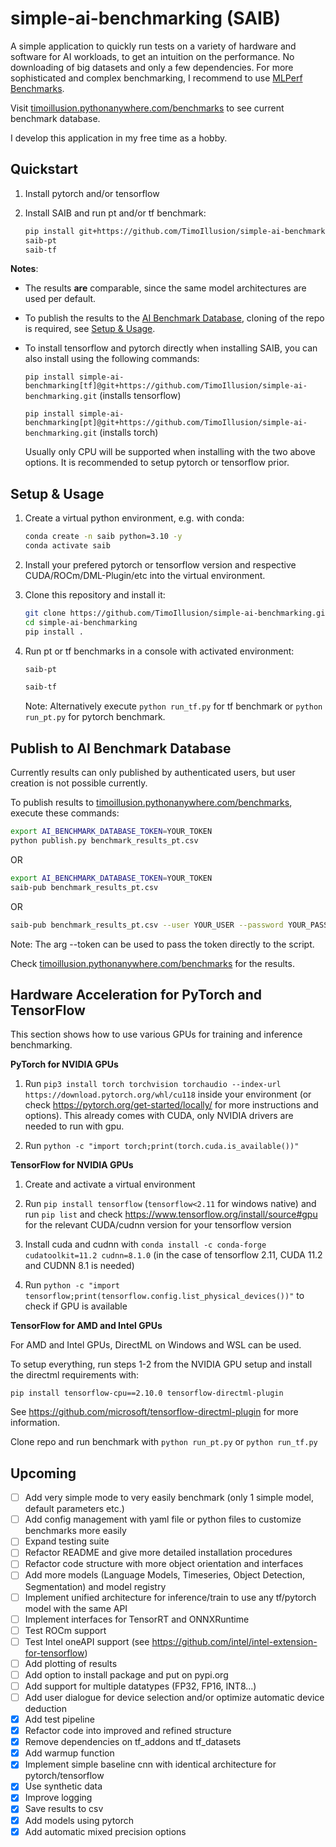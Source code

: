 # simple-ai-benchmarking (SAIB)

A simple application to quickly run tests on a variety of hardware and software for AI workloads, to get an intuition on the performance. No downloading of big datasets and only a few dependencies. For more sophisticated and complex benchmarking, I recommend to use [MLPerf Benchmarks](https://mlcommons.org/benchmarks/). 

Visit [timoillusion.pythonanywhere.com/benchmarks](https://timoillusion.pythonanywhere.com/benchmarks) to see current benchmark database.

I develop this application in my free time as a hobby.

## Quickstart

1. Install pytorch and/or tensorflow

2. Install SAIB and run pt and/or tf benchmark:

   ```bash
   pip install git+https://github.com/TimoIllusion/simple-ai-benchmarking.git
   saib-pt
   saib-tf
   ```  

**Notes**:
- The results **are** comparable, since the same model architectures are used per default.
- To publish the results to the [AI Benchmark Database](https://timoillusion.pythonanywhere.com/benchmarks), cloning of the repo is required, see [Setup & Usage](https://github.com/TimoIllusion/simple-ai-benchmarking/tree/main#setup--usage).
- To install tensorflow and pytorch directly when installing SAIB, you can also install using the following commands:
  
  `pip install simple-ai-benchmarking[tf]@git+https://github.com/TimoIllusion/simple-ai-benchmarking.git` (installs tensorflow)
   
  `pip install simple-ai-benchmarking[pt]@git+https://github.com/TimoIllusion/simple-ai-benchmarking.git` (installs torch)
  
  Usually only CPU will be supported when installing with the two above options. It is recommended to setup pytorch or tensorflow prior.  

## Setup & Usage

1. Create a virtual python environment, e.g. with conda:  

   ```bash
   conda create -n saib python=3.10 -y
   conda activate saib
   ```

2. Install your prefered pytorch or tensorflow version and respective CUDA/ROCm/DML-Plugin/etc into the virtual environment.

3. Clone this repository and install it:

   ```bash
   git clone https://github.com/TimoIllusion/simple-ai-benchmarking.git
   cd simple-ai-benchmarking
   pip install .
   ```

6. Run pt or tf benchmarks in a console with activated environment:

   ```bash
   saib-pt
   ```
   ```bash
   saib-tf
   ```

   Note: Alternatively execute `python run_tf.py` for tf benchmark or `python run_pt.py` for pytorch benchmark.  
   

## Publish to AI Benchmark Database

Currently results can only published by authenticated users, but user creation is not possible currently. 

To publish results to [timoillusion.pythonanywhere.com/benchmarks](https://timoillusion.pythonanywhere.com/benchmarks), execute these commands:

```bash
export AI_BENCHMARK_DATABASE_TOKEN=YOUR_TOKEN  
python publish.py benchmark_results_pt.csv
```

OR  
    
```bash
export AI_BENCHMARK_DATABASE_TOKEN=YOUR_TOKEN  
saib-pub benchmark_results_pt.csv
```

OR

```bash
saib-pub benchmark_results_pt.csv --user YOUR_USER --password YOUR_PASSWORD
```

Note: The arg --token can be used to pass the token directly to the script.

Check [timoillusion.pythonanywhere.com/benchmarks](https://timoillusion.pythonanywhere.com/benchmarks) for the results.

## Hardware Acceleration for PyTorch and TensorFlow

This section shows how to use various GPUs for training and inference benchmarking.

**PyTorch for NVIDIA GPUs**

1. Run `pip3 install torch torchvision torchaudio --index-url https://download.pytorch.org/whl/cu118` inside your environment (or check https://pytorch.org/get-started/locally/ for more instructions and options). This already comes with CUDA, only NVIDIA drivers are needed to run with gpu.

2. Run `python -c "import torch;print(torch.cuda.is_available())"`

**TensorFlow for NVIDIA GPUs**

1. Create and activate a virtual environment

2. Run `pip install tensorflow` (`tensorflow<2.11` for windows native) and run `pip list` and check https://www.tensorflow.org/install/source#gpu for the relevant CUDA/cudnn version for your tensorflow version

3. Install cuda and cudnn with `conda install -c conda-forge cudatoolkit=11.2 cudnn=8.1.0` (in the case of tensorflow 2.11, CUDA 11.2 and CUDNN 8.1 is needed)

4. Run `python -c "import tensorflow;print(tensorflow.config.list_physical_devices())"` to check if GPU is available
   
**TensorFlow for AMD and Intel GPUs**

For AMD and Intel GPUs, DirectML on Windows and WSL can be used. 

To setup everything, run steps 1-2 from the NVIDIA GPU setup and install the directml requirements with:

`pip install tensorflow-cpu==2.10.0 tensorflow-directml-plugin`

See https://github.com/microsoft/tensorflow-directml-plugin for more information.

Clone repo and run benchmark with `python run_pt.py` or `python run_tf.py`


## Upcoming

- [ ] Add very simple mode to very easily benchmark (only 1 simple model, default parameters etc.)
- [ ] Add config management with yaml file or python files to customize benchmarks more easily
- [ ] Expand testing suite
- [ ] Refactor README and give more detailed installation procedures
- [ ] Refactor code structure with more object orientation and interfaces
- [ ] Add more models (Language Models, Timeseries, Object Detection, Segmentation) and model registry
- [ ] Implement unified architecture for inference/train to use any tf/pytorch model with the same API
- [ ] Implement interfaces for TensorRT and ONNXRuntime
- [ ] Test ROCm support
- [ ] Test Intel oneAPI support (see https://github.com/intel/intel-extension-for-tensorflow)
- [ ] Add plotting of results
- [ ] Add option to install package and put on pypi.org
- [ ] Add support for multiple datatypes (FP32, FP16, INT8...)
- [ ] Add user dialogue for device selection and/or optimize automatic device deduction
- [x] Add test pipeline
- [x] Refactor code into improved and refined structure
- [x] Remove dependencies on tf_addons and tf_datasets
- [x] Add warmup function
- [x] Implement simple baseline cnn with identical architecture for pytorch/tensorflow
- [x] Use synthetic data
- [x] Improve logging 
- [x] Save results to csv
- [x] Add models using pytorch
- [x] Add automatic mixed precision options
